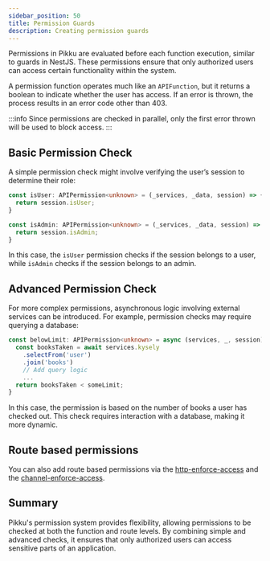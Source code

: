 ```yaml
---
sidebar_position: 50
title: Permission Guards
description: Creating permission guards
---
```


Permissions in Pikku are evaluated before each function execution, similar to guards in NestJS. These permissions ensure that only authorized users can access certain functionality within the system.

A permission function operates much like an `APIFunction`, but it returns a boolean to indicate whether the user has access. If an error is thrown, the process results in an error code other than 403. 

:::info
Since permissions are checked in parallel, only the first error thrown will be used to block access.
:::

## Basic Permission Check

A simple permission check might involve verifying the user’s session to determine their role:

```typescript
const isUser: APIPermission<unknown> = (_services, _data, session) => {
  return session.isUser;
}

const isAdmin: APIPermission<unknown> = (_services, _data, session) => {
  return session.isAdmin;
}
```

In this case, the `isUser` permission checks if the session belongs to a user, while `isAdmin` checks if the session belongs to an admin.

## Advanced Permission Check

For more complex permissions, asynchronous logic involving external services can be introduced. For example, permission checks may require querying a database:

```typescript
const belowLimit: APIPermission<unknown> = async (services, _, session) => {
  const booksTaken = await services.kysely
    .selectFrom('user')
    .join('books')
    // Add query logic
    ...
  return booksTaken < someLimit;
}
```

In this case, the permission is based on the number of books a user has checked out. This check requires interaction with a database, making it more dynamic.

## Route based permissions

You can also add route based permissions via the [http-enforce-access](../http/http-enforce-access.md) and the [channel-enforce-access](../channels/channel-enforce-access.md).

## Summary

Pikku's permission system provides flexibility, allowing permissions to be checked at both the function and route levels. By combining simple and advanced checks, it ensures that only authorized users can access sensitive parts of an application.